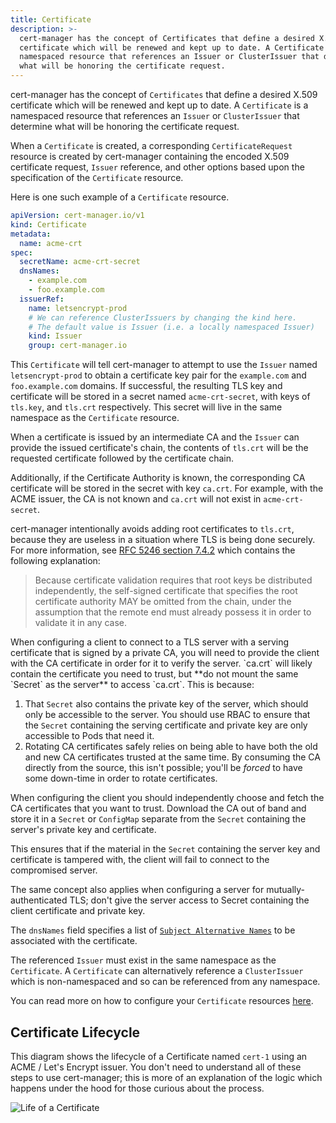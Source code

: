```yaml
---
title: Certificate
description: >-
  cert-manager has the concept of Certificates that define a desired X.509
  certificate which will be renewed and kept up to date. A Certificate is a
  namespaced resource that references an Issuer or ClusterIssuer that determine
  what will be honoring the certificate request.
---
```


cert-manager has the concept of `Certificates` that define a desired X.509
certificate which will be renewed and kept up to date. A `Certificate` is a
namespaced resource that references an `Issuer` or `ClusterIssuer` that
determine what will be honoring the certificate request.

When a `Certificate` is created, a corresponding `CertificateRequest` resource
is created by cert-manager containing the encoded X.509 certificate request,
`Issuer` reference, and other options based upon the specification of the
`Certificate` resource.

Here is one such example of a `Certificate` resource.

```yaml
apiVersion: cert-manager.io/v1
kind: Certificate
metadata:
  name: acme-crt
spec:
  secretName: acme-crt-secret
  dnsNames:
    - example.com
    - foo.example.com
  issuerRef:
    name: letsencrypt-prod
    # We can reference ClusterIssuers by changing the kind here.
    # The default value is Issuer (i.e. a locally namespaced Issuer)
    kind: Issuer
    group: cert-manager.io
```

This `Certificate` will tell cert-manager to attempt to use the `Issuer` named
`letsencrypt-prod` to obtain a certificate key pair for the `example.com` and
`foo.example.com` domains. If successful, the resulting TLS key and certificate
will be stored in a secret named `acme-crt-secret`, with keys of `tls.key`, and
`tls.crt` respectively. This secret will live in the same namespace as the
`Certificate` resource.

When a certificate is issued by an intermediate CA and the `Issuer` can provide
the issued certificate's chain, the contents of `tls.crt` will be the requested
certificate followed by the certificate chain.

Additionally, if the Certificate Authority is known, the corresponding CA
certificate will be stored in the secret with key `ca.crt`. For example, with
the ACME issuer, the CA is not known and `ca.crt` will not exist in
`acme-crt-secret`.

cert-manager intentionally avoids adding root certificates to `tls.crt`, because
they are useless in a situation where TLS is being done securely. For more
information, see
[RFC 5246 section 7.4.2](https://datatracker.ietf.org/doc/html/rfc5246#section-7.4.2)
which contains the following explanation:

> Because certificate validation requires that root keys be distributed
> independently, the self-signed certificate that specifies the root certificate
> authority MAY be omitted from the chain, under the assumption that the remote
> end must already possess it in order to validate it in any case.

<div class="alert">
When configuring a client to connect to a TLS server with a serving certificate
that is signed by a private CA, you will need to provide the client with the CA
certificate in order for it to verify the server. `ca.crt` will likely contain
the certificate you need to trust, but **do not mount the same `Secret` as the
server** to access `ca.crt`. This is because:

1. That `Secret` also contains the private key of the server, which should only
   be accessible to the server. You should use RBAC to ensure that the `Secret`
   containing the serving certificate and private key are only accessible to
   Pods that need it.
2. Rotating CA certificates safely relies on being able to have both the old and
   new CA certificates trusted at the same time. By consuming the CA directly
   from the source, this isn't possible; you'll be _forced_ to have some
   down-time in order to rotate certificates.

When configuring the client you should independently choose and fetch the CA
certificates that you want to trust. Download the CA out of band and store it in
a `Secret` or `ConfigMap` separate from the `Secret` containing the server's
private key and certificate.

This ensures that if the material in the `Secret` containing the server key and
certificate is tampered with, the client will fail to connect to the compromised
server.

The same concept also applies when configuring a server for
mutually-authenticated TLS; don't give the server access to Secret containing
the client certificate and private key.

</div>

The `dnsNames` field specifies a list of
[`Subject Alternative Names`](https://en.wikipedia.org/wiki/Subject_Alternative_Name)
to be associated with the certificate.

The referenced `Issuer` must exist in the same namespace as the `Certificate`. A
`Certificate` can alternatively reference a `ClusterIssuer` which is
non-namespaced and so can be referenced from any namespace.

You can read more on how to configure your `Certificate` resources
[here](../usage/certificate.md).

## Certificate Lifecycle

This diagram shows the lifecycle of a Certificate named `cert-1` using an ACME /
Let's Encrypt issuer. You don't need to understand all of these steps to use
cert-manager; this is more of an explanation of the logic which happens under
the hood for those curious about the process.

![Life of a Certificate](/images/letsencrypt-flow-cert-manager.png)
